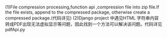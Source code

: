 (1)File compression processing,function api ,compression file into zip file.If the file exists, append to the compressed package, otherwise create a compressed package.(代码详见)
(2)Django project 中遇见HTML 字符串内容转成PDF出现无法虚拟显示等问题，因此找到一个方法可以解决该问题。代码详见pdfApi.py
